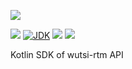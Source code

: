 [![](https://github.com/wutsi/wutsi-rtm-sdk-kotlin/actions/workflows/master.yml/badge.svg)](https://github.com/wutsi/wutsi-rtm-sdk-kotlin/actions/workflows/master.yml)

![](https://img.shields.io/github/v/tag/wutsi/wutsi-rtm-sdk-kotlin)
[![JDK](https://img.shields.io/badge/jdk-11-brightgreen.svg)](https://jdk.java.net/11/)
[![](https://img.shields.io/badge/maven-3.6-brightgreen.svg)](https://maven.apache.org/download.cgi)
![](https://img.shields.io/badge/language-kotlin-blue.svg)

Kotlin SDK of wutsi-rtm API


